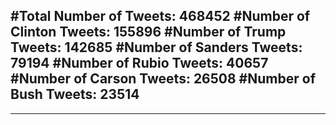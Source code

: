 #Total Number of Tweets: 468452 
#Number of Clinton Tweets: 155896
#Number of Trump Tweets: 142685
#Number of Sanders Tweets: 79194
#Number of Rubio Tweets: 40657
#Number of Carson Tweets: 26508
#Number of Bush Tweets: 23514
---
---
